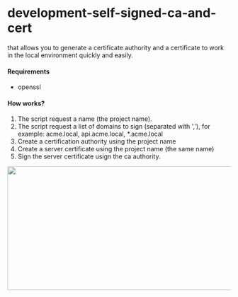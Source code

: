 # development-self-signed-ca-and-cert
that allows you to generate a certificate authority and a certificate to work in the local environment quickly and easily.

#### Requirements

* openssl

#### How works?

1. The script request a name (the project name).
2. The script request a list of domains to sign (separated with ','), for example: acme.local, api.acme.local, *.acme.local
3. Create a certification authority using the project name
4. Create a server certificate using the project name (the same name)
5. Sign the server certificate usign the ca authority.


<p align="center">
    <img src="https://github.com/kb05/development-self-signed-ca-and-cert/main/images/development-self-signed-ca-and-cert.gif" width="560" height="280">
</p>

